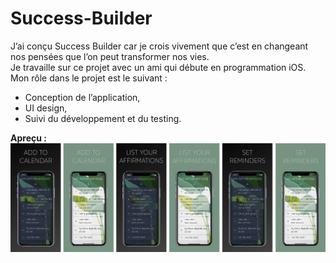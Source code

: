 # Success-Builder
J’ai conçu Success Builder car je crois vivement que c’est en changeant nos pensées que l’on peut transformer nos vies.  
Je travaille sur ce projet avec un ami qui débute en programmation iOS. Mon rôle dans le projet est le suivant :

- Conception de l’application,
- UI design,
- Suivi du développement et du testing.  

**Apreçu :**  
![app screens](screens.jpg)
